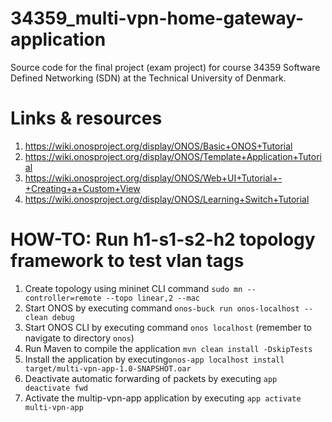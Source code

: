 # 34359_multi-vpn-home-gateway-application
Source code for the final project (exam project) for course 34359 Software Defined Networking (SDN) at the Technical University of Denmark. 


# Links & resources
1. https://wiki.onosproject.org/display/ONOS/Basic+ONOS+Tutorial
2. https://wiki.onosproject.org/display/ONOS/Template+Application+Tutorial
3. https://wiki.onosproject.org/display/ONOS/Web+UI+Tutorial+-+Creating+a+Custom+View
4. https://wiki.onosproject.org/display/ONOS/Learning+Switch+Tutorial 


# HOW-TO: Run h1-s1-s2-h2 topology framework to test vlan tags
1. Create topology using mininet CLI command `sudo mn --controller=remote --topo linear,2 --mac`
2. Start ONOS by executing command `onos-buck run onos-localhost -- clean debug`
3. Start ONOS CLI by executing command `onos localhost` (remember to navigate to directory `onos`)
4. Run Maven to compile the application `mvn clean install -DskipTests`
5. Install the application by executing`onos-app localhost install target/multi-vpn-app-1.0-SNAPSHOT.oar`
6. Deactivate automatic forwarding of packets by executing `app deactivate fwd`
7. Activate the multip-vpn-app application by executing `app activate multi-vpn-app`

